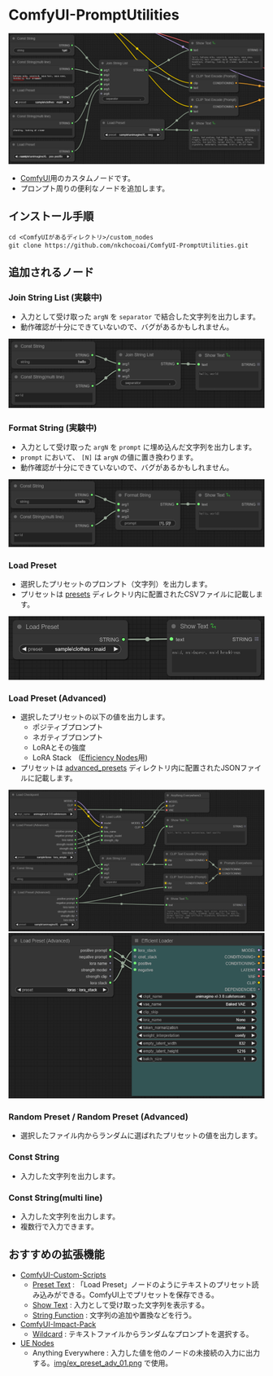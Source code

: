 # ComfyUI-PromptUtilities
![PromptUtilities Preview](preview.png "PromptUtilities Preview")  
- [ComfyUI](https://github.com/comfyanonymous/ComfyUI)用のカスタムノードです。
- プロンプト周りの便利なノードを追加します。

## インストール手順
```
cd <ComfyUIがあるディレクトリ>/custom_nodes
git clone https://github.com/nkchocoai/ComfyUI-PromptUtilities.git
```

## 追加されるノード
### Join String List (実験中)
- 入力として受け取った `argN` を `separator` で結合した文字列を出力します。
- 動作確認が十分にできていないので、バグがあるかもしれません。

![Example Join String List](img/ex_join.png "Example Join String List")  

### Format String (実験中)
- 入力として受け取った `argN` を `prompt` に埋め込んだ文字列を出力します。
- `prompt` において、 `[N]` は `argN` の値に置き換わります。
- 動作確認が十分にできていないので、バグがあるかもしれません。

![Example Format String](img/ex_format.png "Example Format String")  

### Load Preset
- 選択したプリセットのプロンプト（文字列）を出力します。
- プリセットは [presets](presets) ディレクトリ内に配置されたCSVファイルに記載します。

![Example Load Preset](img/ex_preset.png "Example Load Preset")

### Load Preset (Advanced)
- 選択したプリセットの以下の値を出力します。
  - ポジティブプロンプト
  - ネガティブプロンプト
  - LoRAとその強度
  - LoRA Stack　([Efficiency Nodes](https://github.com/jags111/efficiency-nodes-comfyui)用)
- プリセットは [advanced_presets](advanced_presets) ディレクトリ内に配置されたJSONファイルに記載します。

![Example Load Preset Advanced 01](img/ex_preset_adv_01.png "Example Load Preset Advanced 01")
![Example Load Preset Advanced 02](img/ex_preset_adv_02.png "Example Load Preset Advanced 02")

### Random Preset / Random Preset (Advanced)
- 選択したファイル内からランダムに選ばれたプリセットの値を出力します。

### Const String
- 入力した文字列を出力します。

### Const String(multi line)
- 入力した文字列を出力します。
- 複数行で入力できます。

## おすすめの拡張機能
- [ComfyUI-Custom-Scripts](https://github.com/pythongosssss/ComfyUI-Custom-Scripts)
  - [Preset Text](https://github.com/pythongosssss/ComfyUI-Custom-Scripts?tab=readme-ov-file#preset-text) : 「Load Preset」ノードのようにテキストのプリセット読み込みができる。ComfyUI上でプリセットを保存できる。
  - [Show Text](https://github.com/pythongosssss/ComfyUI-Custom-Scripts?tab=readme-ov-file#show-text) : 入力として受け取った文字列を表示する。
  - [String Function](https://github.com/pythongosssss/ComfyUI-Custom-Scripts?tab=readme-ov-file#string-function) : 文字列の追加や置換などを行う。
- [ComfyUI-Impact-Pack](https://github.com/ltdrdata/ComfyUI-Impact-Pack)
  - [Wildcard](https://github.com/ltdrdata/ComfyUI-extension-tutorials/blob/Main/ComfyUI-Impact-Pack/tutorial/ImpactWildcard.md) : テキストファイルからランダムなプロンプトを選択する。
- [UE Nodes](https://github.com/chrisgoringe/cg-use-everywhere)
  - Anything Everywhere : 入力した値を他のノードの未接続の入力に出力する。[img/ex_preset_adv_01.png](img/ex_preset_adv_01.png) で使用。